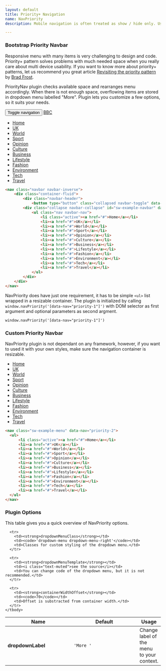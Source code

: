 ```yaml
---
layout: default
title: Priority+ Navigation
name: NavPriority
description: Mobile navigation is often treated as show / hide only. Usability tests suggest that user experience can be improved by using a priority menu. NavPriority plugin adjust wide navigation to fit the viewport of any device.

---
```


### Bootstrap Priority Navbar

Responsive menu with many items is very challenging to design and code. Priority+ pattern solves problems with much needed space when you really care about multi device usability. If you want to know more about priority+ patterns, let us recommend you great article [Revisiting the priority pattern](http://bradfrost.com/blog/post/revisiting-the-priority-pattern/) by [Brad Frost](https://twitter.com/brad_frost).

PriorityNav plugin checks available space and rearranges menu accordingly. When there is not enough space, overflowing items are stored in dropdown menu labelled "More". Plugin lets you customize a few options, so it suits your needs.

<div class="sw-example sw-example-resizable" id="navbar-priority-1">
  <div class="sw-resizable">
    <nav class="navbar navbar-inverse">
        <div class="container-fluid">
            <div class="navbar-header">
                <button type="button" class="collapsed navbar-toggle" data-toggle="collapse" data-target="#bs-example-navbar-collapse-9" aria-expanded="false"> <span class="sr-only">Toggle navigation</span> <span class="icon-bar"></span> <span class="icon-bar"></span> <span class="icon-bar"></span> </button> <a href="#" class="navbar-brand">BBC</a> </div>
            <div class="collapse navbar-collapse" id="bs-example-navbar-collapse-9" data-nav="priority-1">
                <ul class="nav navbar-nav">
                    <li class="active"><a href="#">Home</a></li>
                    <li><a href="#">UK</a></li>
                    <li><a href="#">World</a></li>
                    <li><a href="#">Sport</a></li>
                    <li><a href="#">Opinion</a></li>
                    <li><a href="#">Culture</a></li>
                    <li><a href="#">Business</a></li>
                    <li><a href="#">Lifestyle</a></li>
                    <li><a href="#">Fashion</a></li>
                    <li><a href="#">Environment</a></li>
                    <li><a href="#">Tech</a></li>
                    <li><a href="#">Travel</a></li>
                </ul>
            </div>
        </div>
    </nav>
  </div>
</div>

~~~html
<nav class="navbar navbar-inverse">
    <div class="container-fluid">
        <div class="navbar-header">
            <button type="button" class="collapsed navbar-toggle" data-toggle="collapse" data-target="#sw-example-navbar" aria-expanded="false"> <span class="sr-only">Toggle navigation</span> <span class="icon-bar"></span> <span class="icon-bar"></span> <span class="icon-bar"></span> </button> <a href="#" class="navbar-brand">BBC</a> </div>
        <div class="collapse navbar-collapse" id="sw-example-navbar" data-nav="priority">
            <ul class="nav navbar-nav">
                <li class="active"><a href="#">Home</a></li>
                <li><a href="#">UK</a></li>
                <li><a href="#">World</a></li>
                <li><a href="#">Sport</a></li>
                <li><a href="#">Opinion</a></li>
                <li><a href="#">Culture</a></li>
                <li><a href="#">Business</a></li>
                <li><a href="#">Lifestyle</a></li>
                <li><a href="#">Fashion</a></li>
                <li><a href="#">Environment</a></li>
                <li><a href="#">Tech</a></li>
                <li><a href="#">Travel</a></li>
            </ul>
        </div>
    </div>
</nav>
~~~

NavPriority does have just one requirement, it has to be simple `<ul>` list wrapped in a resizable container. The plugin is initialized by calling `window.navPriority('[data-nav="priority-1"]')` with DOM selector as first argument and optional parameters as second argment.

~~~html
window.navPriority('[data-nav="priority-1"]')
~~~

### Custom Priority Navbar

NavPriority plugin is not dependant on any framework, however, if you want to used it with your own styles, make sure the navigation container is resizable.

<div class="sw-example sw-example-resizable" id="navbar-priority-2">
  <div class="sw-resizable">
    <nav class="sw-example-menu" data-nav="priority-2">
      <ul>
          <li class="active"><a href="#">Home</a></li>
          <li><a href="#">UK</a></li>
          <li><a href="#">World</a></li>
          <li><a href="#">Sport</a></li>
          <li><a href="#">Opinion</a></li>
          <li><a href="#">Culture</a></li>
          <li><a href="#">Business</a></li>
          <li><a href="#">Lifestyle</a></li>
          <li><a href="#">Fashion</a></li>
          <li><a href="#">Environment</a></li>
          <li><a href="#">Tech</a></li>
          <li><a href="#">Travel</a></li>
      </ul>
    </nav>
  </div>
</div>

~~~html
<nav class="sw-example-menu" data-nav="priority-2">
  <ul>
      <li class="active"><a href="#">Home</a></li>
      <li><a href="#">UK</a></li>
      <li><a href="#">World</a></li>
      <li><a href="#">Sport</a></li>
      <li><a href="#">Opinion</a></li>
      <li><a href="#">Culture</a></li>
      <li><a href="#">Business</a></li>
      <li><a href="#">Lifestyle</a></li>
      <li><a href="#">Fashion</a></li>
      <li><a href="#">Environment</a></li>
      <li><a href="#">Tech</a></li>
      <li><a href="#">Travel</a></li>
  </ul>
</nav>
~~~

### Plugin Options

This table gives you a quick overview of NavPriority options.

<div class="table-responsive sw-table">
  <table class="table table-bordered">
    <thead>
     <tr>
       <th style="width: 200px">Name</th>
       <th style="width: 200px">Default</th>
       <th>Usage</th>
     </tr>
    </thead>
    <tbody>
      <tr>
        <td><strong>dropdownLabel</strong></td>
        <td><code>'More <i class="caret"></i>'</code></td>
        <td>Change label of the menu to your context.</td>
      </tr>

      <tr>
        <td><strong>dropdownMenuClass</strong></td>
        <td><code>'dropdown-menu dropdown-menu-right'</code></td>
        <td>Classes for custom styling of the dropdown menu.</td>
      </tr>

      <tr>
        <td><strong>dropdownMenuTemplate</strong></td>
        <td><i class="text-muted">see the source</i></td>
        <td>You can change code of the dropdown menu, but it is not recommended.</td>
      </tr>

      <tr>
        <td><strong>containerWidthOffset</strong></td>
        <td><code>70</code></td>
        <td>Offset is substracted from container width.</td>
      </tr>
    </tbody>
  </table>
</div>

